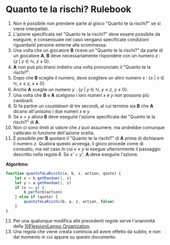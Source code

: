 # Quanto te la rischi? Rulebook

1. Non è possibile non prendere parte al gioco "Quanto te la rischi?" se si viene interpellati.
2. L'azione specificata nel "Quanto te la rischi?" deve essere possibile da eseguire, e consensuale nel caso vengano specificate condizioni riguardanti persone esterne alla scommessa.
3. Una volta che un giocatore __B__ riceve un "Quanto te la rischi?" da parte di un giocatore __A__, __B__ deve necessariamente rispondere con un numero _z_ : {_z_ | _z_ ∈ ℕ, _z_ ≠ 0}.
4. __A__ non può più tirarsi indietro una volta pronunciato il "Quanto te la rischi?".
5. Dopo che __B__ sceglie il numero, deve scegliere un altro numero _x_ : {_x_ | _x_ ∈ ℕ, _x_ ≤ _z_, _x_ ≠ 0}.
6. Anche __A__ sceglie un numero _y_ : {_y_ | _y_ ∈ ℕ, _y_ ≤ _z_, _y_ ≠ 0}.
7. Una volta che __B__ e __A__ scelgono i loro numeri _x_ e _y_ non possono più cambiarli.
8. Si fa partire un countdown di tre secondi, al cui termine sia __B__ che __A__ dicono all'unisono i due numeri _x_ e _y_.
9. Se _x_ = _y_ allora __B__ deve eseguire l'azione specificata dal "Quanto te la rischi?" di __A__.
10. Non ci sono limiti al valore che _z_ può assumere, ma andrebbe comunque calibrato in funzione dell'azione scelta.
11. È possibile per __B__ quotare il "Quanto te la rischi?" di __A__ prima di dichiarare il numero _z_. Qualora questo avvenga, il gioco procede come di consueto, ma nel caso in cui _x_ ≠ _y_ si esegue ulteriormente il passaggio descritto nella regola _8_. Se _x'_ = _y'_, __A__ deve eseguire l'azione.

__Algoritmo:__
```js
function quantoTeLaRischi(a, b, z, action, quoto) {
    let x = b.getRandom(1, z)
    let y = a.getRandom(1, z)
    if (x == y) {
        b.perform(action)
    } else if (quoto) {
        quantoTeLaRischi(b, a, z, action, false)
    }
}
```
12. Per una qualunque modifica alle precedenti regole serve l'unanimità della [10FlessioniLampo Organization](https://github.com/10FlessioniLampo).
13. Una regola che viene creata comincia ad avere effetto da subito, e non dal momento in cui appare su questo documento.
